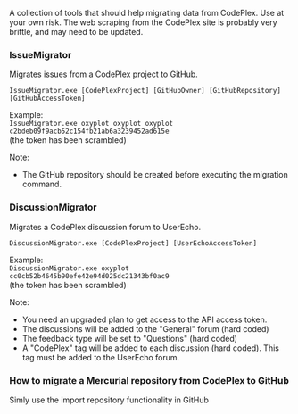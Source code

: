 A collection of tools that should help migrating data from CodePlex.
Use at your own risk. The web scraping from the CodePlex site is probably very brittle, and may need to be updated.

### IssueMigrator

Migrates issues from a CodePlex project to GitHub.

`IssueMigrator.exe [CodePlexProject] [GitHubOwner] [GitHubRepository] [GitHubAccessToken]`

Example:  
`IssueMigrator.exe oxyplot oxyplot oxyplot c2bdeb09f9acb52c154fb21ab6a3239452ad615e`  
(the token has been scrambled)

Note:
- The GitHub repository should be created before executing the migration command.

### DiscussionMigrator

Migrates a CodePlex discussion forum to UserEcho. 

`DiscussionMigrator.exe [CodePlexProject] [UserEchoAccessToken]`

Example:  
`DiscussionMigrator.exe oxyplot cc0cb52b4645b90efe42e94d025dc21343bf0ac9`  
(the token has been scrambled)

Note: 
- You need an upgraded plan to get access to the API access token.
- The discussions will be added to the "General" forum (hard coded)
- The feedback type will be set to "Questions" (hard coded)
- A "CodePlex" tag will be added to each discussion (hard coded). This tag must be added to the UserEcho forum.

### How to migrate a Mercurial repository from CodePlex to GitHub

Simly use the import repository functionality in GitHub
